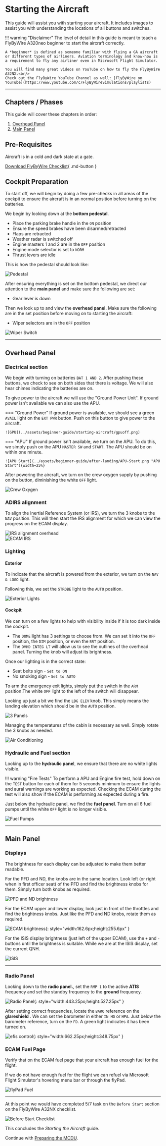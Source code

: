 # Starting the Aircraft

This guide will assist you with starting your aircraft. It includes images to assist you with understanding the locations of all buttons and switches.

!!! warning "Disclaimer"
    The level of detail in this guide is meant to teach a FlyByWire A320neo beginner to start the aircraft correctly.

    A *beginner* is defined as someone familiar with flying a GA aircraft
    or different types of airliners. Aviation terminology and know-how is
    a requirement to fly any airliner even in Microsoft Flight Simulator.

    You will find many great videos on YouTube on how to fly the FlyByWire A32NX.<br/>
    Check out the FlyByWire YouTube Channel as well: [FlyByWire on YouTube](https://www.youtube.com/c/FlyByWireSimulations/playlists)

---

## Chapters / Phases

This guide will cover these chapters in order:

1. [Overhead Panel](#overhead-panel)
2. [Main Panel](#main-panel)

## Pre-Requisites

Aircraft is in a cold and dark state at a gate.

[Download FlyByWire Checklist](../assets/FBW_A32NX_CHECKLIST.pdf){ .md-button }

## Cockpit Preparation

To start off, we will begin by doing a few pre-checks in all areas of the cockpit to ensure the aircraft is in an normal position before turning on the batteries.

We begin by looking down at the **bottom pedestal**.

- Place the parking brake handle in the `ON` position
- Ensure the speed brakes have been disarmed/retracted
- Flaps are retracted
- Weather radar is switched off
- Engine masters 1 and 2 are in the `OFF` position
- Engine mode selector is set to `NORM`
- Thrust levers are idle

This is how the pedestal should look like:

![Pedestal](../assets/beginner-guide/starting-aircraft/Pedestal.png "Pedestal")

After ensuring everything is set on the bottom pedestal, we direct our attention to the **main panel** and make sure the following are set:

- Gear lever is down

Then we look up to and view the **overhead panel**. Make sure the following are in the set position before moving on to starting the aircraft:

- Wiper selectors are in the `OFF` position

![Wiper Switch](../assets/beginner-guide/starting-aircraft/wiper-switch.png "Wiper Switch")

---

## Overhead Panel

### Electrical section

We begin with turning on batteries `BAT 1 AND 2`. After pushing these buttons, we check to see on both sides that there is voltage. We will also hear chimes indicating the batteries are on.

To give power to the aircraft we will use the "Ground Power Unit". If ground power isn't available we can also use the APU.

=== "Ground Power"
    If ground power is available, we should see a green `AVAIL` light on the `EXT PWR` button. Push on this button to give power to the aircraft.

    ![GPU](../assets/beginner-guide/starting-aircraft/gpuoff.png)

=== "APU"
    If ground power isn't available, we turn on the APU. To do this, we simply push on the APU `MASTER SW` and `START`. The APU should be on within one minute.

    ![APU Start](../assets/beginner-guide/after-landing/APU-Start.png "APU Start"){width=25%}

After powering the aircraft, we turn on the crew oxygen supply by pushing on the button, diminishing the white `OFF` light.

![Crew Oxygen](../assets/beginner-guide/starting-aircraft/crewoxyhighlight.png "Crew Oxygen")

### ADIRS alignment

To align the Inertial Reference System (or IRS), we turn the 3 knobs to the `NAV` position. This will then start the IRS alignment for which we can view the progress on the ECAM display.

![IRS alignment overhead](../assets/beginner-guide/starting-aircraft/adirsaligned.png)<br/>
![ECAM IRS](../assets/beginner-guide/starting-aircraft/ecamirs.png)

### Lighting

#### Exterior

To indicate that the aircraft is powered from the exterior, we turn on the `NAV & LOGO` light.

Following this, we set the `STROBE` light to the `AUTO` position.

![Exterior Lights](../assets/beginner-guide/starting-aircraft/exterior-lighting.png)

#### Cockpit

We can turn on a few lights to help with visibility inside if it is too dark inside the cockpit.

- The `DOME` light has 3 settings to choose from. We can set it into the `OFF` position, the `DIM` position, or even the `BRT` position.
- The `OVHD INTEG LT` will allow us to see the outlines of the overhead panel. Turning the knob will adjust its brightness.

Once our lighting is in the correct state:

- Seat belts sign - `Set to ON`
- No smoking sign - `Set to AUTO`

To arm the emergency exit lights, simply put the switch in the `ARM` position.The white `OFF` light to the left of the switch will disappear.

Looking up just a bit we find the `LDG ELEV` knob. This simply means the landing elevation which should be in the `AUTO` position.

![3 Panels](../assets/beginner-guide/starting-aircraft/signslights.png)

Managing the temperatures of the cabin is necessary as well. Simply rotate the 3 knobs as needed.

![Air Conditioning](../assets/beginner-guide/starting-aircraft/aircond.png "Air Conditioning")

### Hydraulic and Fuel section

Looking up to the **hydraulic panel**, we ensure that there are no white lights visible.

!!! warning "Fire Tests"
    To perform a APU and Engine fire test, hold down on the `TEST` button for each of them for 5 seconds minimum to ensure the lights and aural warnings are working as expected. Checking the ECAM during the test will also show if the ECAM is performing as expected during a fire.

Just below the hydraulic panel, we find the **fuel panel**. Turn on all 6 fuel pumps until the white `OFF` light is no longer visible.

![Fuel Pumps](../assets/beginner-guide/starting-aircraft/fuelpumps.png "Fuel Pumps")

---

## Main Panel

### Displays

The brightness for each display can be adjusted to make them better readable.

For the PFD and ND, the knobs are in the same location. Look left (or right when in  first officer seat) of the PFD and find the brightness knobs for them. Simply turn both knobs as required.

![PFD and ND brightness](../assets/beginner-guide/starting-aircraft/pfdndbright.png)

For the ECAM upper and lower display, look just in front of the throttles and find the brightness knobs. Just like the PFD and ND knobs, rotate them as required.

![ECAM brightness](../assets/beginner-guide/starting-aircraft/ecam-knobs.png "ECAM brightness"){: style="width:162.6px;height:255.6px" }

For the ISIS display brightness (just left of the upper ECAM), use the `+` and `-` buttons until the brightness is suitable. While we are at the ISIS display, set the current QNH.

![ISIS](../assets/beginner-guide/starting-aircraft/isis.png)

---

### Radio Panel

Looking down to the **radio panel.**, set the `RMP 1` to the active **ATIS** frequency and set the standby frequency to the **ground** frequency.

![Radio Panel](../assets/beginner-guide/starting-aircraft/radiopanel.png "Radio Panel"){: style="width:443.25px;height:527.25px" }

After setting correct frequencies, locate the `BARO` reference on the **glareshield** . We can set the barometer in either `IN HG` or `HPA`. Just below the barometer reference, turn on the `FD`. A green light indicates it has been turned on.

![efis control](../assets/beginner-guide/starting-aircraft/EFIS-Control.png){: style="width:662.25px;height:348.75px" }

### ECAM Fuel Page

Verify that on the ECAM fuel page that your aircraft has enough fuel for the flight.

If we do not have enough fuel for the flight we can refuel via Microsoft Flight Simulator's hovering menu bar or through the flyPad.

![flyPad Fuel](../assets/beginner-guide/starting-aircraft/flypadfuel.png)

---

At this point we would have completed 5/7 task on the `Before Start` section on the FlyByWire A32NX checklist.

![Before Start Checklist](../assets/beginner-guide/starting-aircraft/beforestart.png)

This concludes the *Starting the Aircraft* guide.

Continue with [Preparing the MCDU](preparing-mcdu.md).













